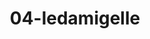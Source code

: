 ---
title: 04-ledamigelle
image: /v1543919832/viterbo/04-ledamigelle.jpg
brand: Le-damigelle-di-Caroline-M
layout: vestito
---